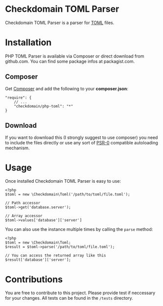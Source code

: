 Checkdomain TOML Parser
====

Checkdomain TOML Parser is a parser for [TOML](https://github.com/mojombo/toml) files.

Installation
====
PHP TOML Parser is available via Composer or direct download from github.com. You can
find some package infos at packagist.com.

Composer
----
Get [Composer](http://getcomposer.org/) and add the following to your **composer.json**:
    
    "require": {
    	// ...
        "checkdomain/php-toml": "*"
    }
    
Download
----
If you want to download this (I strongly suggest to use composer) you need to include
the files directly or use any sort of [PSR-0](https://github.com/php-fig/fig-standards/blob/master/accepted/PSR-0.md) 
compatible autoloading mechanism.

Usage
====
Once installed Checkdomain TOML Parser is easy to use:

    <?php
    $toml = new \Checkdomain\Toml('/path/to/toml/file.toml');
    
    // Path accessor
	$toml->get('database.server');
	
	// Array accessor
	$toml->values['database']['server']
	
You can also use the instance multiple times by calling the `parse` method:

    <?php
    $toml = new \Checkdomain\Toml;
    $result = $toml->parse('/path/to/toml/file.toml');
    
    // You can access the returned array like this
    $result['database']['server'];	

Contributions
====
You are free to contribute to this project. Please provide test if neccessary for your
changes. All tests can be found in the `/tests` directory.